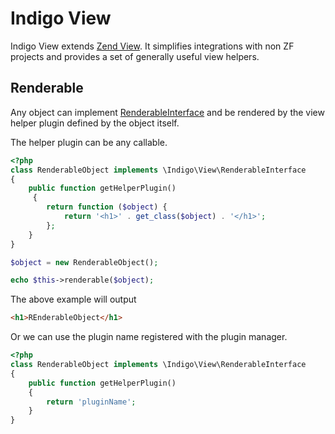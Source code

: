 # Indigo View

Indigo View extends [Zend View](https://docs.zendframework.com/zend-view/).
It simplifies integrations with non ZF projects and provides a set of
generally useful view helpers.

## Renderable

Any object can implement [RenderableInterface](src/RenderableInterface.php) and
be rendered by the view helper plugin defined by the object itself.

The helper plugin can be any callable.

```php
<?php
class RenderableObject implements \Indigo\View\RenderableInterface
{
    public function getHelperPlugin()
     {
        return function ($object) {
            return '<h1>' . get_class($object) . '</h1>';
        };
    }
}

$object = new RenderableObject();

echo $this->renderable($object);
```

The above example will output

```html
<h1>REnderableObject</h1>
```

Or we can use the plugin name registered with the plugin manager.

```php
<?php
class RenderableObject implements \Indigo\View\RenderableInterface
{
    public function getHelperPlugin() 
    {
        return 'pluginName';
    }
}
```